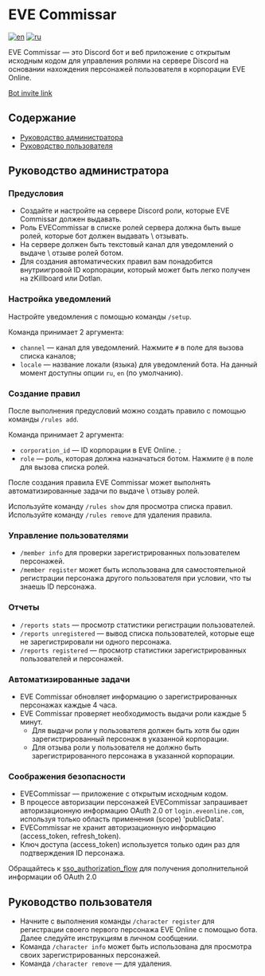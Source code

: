 # EVE Commissar

[![en](https://img.shields.io/badge/lang-en-red.svg)](https://github.com/AnaxRho/EVECommissar/blob/main/README.md)
[![ru](https://img.shields.io/badge/lang-ru-yellow.svg)](https://github.com/AnaxRho/EVECommissar/blob/main/README.ru.md)

EVE Commissar — это Discord бот и веб приложение с открытым исходным кодом для управления ролями на сервере Discord на основании нахождения персонажей пользователя в корпорации EVE Online.

[Bot invite link](https://discord.com/api/oauth2/authorize?client_id=1157665492564197437&permissions=268437504&scope=bot)

## Содержание

* [Руководство администратора](#руководство-администратора)
* [Руководство пользователя](#руководство-пользователя)

## Руководство администратора
    
### Предусловия

* Создайте и настройте на сервере Discord роли, которые EVE Commissar должен выдавать.
* Роль EVECommissar в списке ролей сервера должна быть выше ролей, которые бот должен выдавать \ отзывать.
* На сервере должен быть текстовый канал для уведомлений о выдаче \ отзыве ролей ботом.
* Для создания автоматических правил вам понадобится внутриигровой ID корпорации, который может быть легко получен на zKillboard или Dotlan.

### Настройка уведомлений

Настройте уведомления с помощью команды `/setup`.

Команда принимает 2 аргумента:
* `channel` — канал для уведомлений. Нажмите `#` в поле для вызова списка каналов;
* `locale` — название локали (языка) для уведомлений бота. На данный момент доступны опции `ru`, `en` (по умолчанию).

### Создание правил

После выполнения предусловий можно создать правило с помощью команды `/rules add`.

Команда принимает 2 аргумента:
* `corporation_id` — ID корпорации в EVE Online. ;
* `role` — роль, которая должна назначаться ботом. Нажмите `@` в поле для вызова списка ролей.
    
После создания правила EVE Commissar может выполнять автоматизированные задачи по выдаче \ отзыву ролей.

Используйте команду `/rules show` для просмотра списка правил.\
Используйте команду `/rules remove` для удаления правила.
    
### Управление пользователями

* `/member info` для проверки зарегистрированных пользователем персонажей.
* `/member register` может быть использована для самостоятельной регистрации персонажа другого пользователя при условии, что ты знаешь ID персонажа.

### Отчеты

* `/reports stats` — просмотр статистики регистрации пользователей.
* `/reports unregistered` — вывод списка пользователей, которые еще не зарегистрировали ни одного персонажа.
* `/reports registered` — просмотр статистики зарегистрированных пользователей и персонажей.

### Автоматизированные задачи

* EVE Commissar обновляет информацию о зарегистрированных персонажах каждые 4 часа.
* EVE Commissar проверяет необходимость выдачи роли каждые 5 минут.
  * Для выдачи роли у пользователя должен быть хотя бы один зарегистрированный персонаж в указанной корпорации.
  * Для отзыва роли у пользователя не должно быть зарегистрированного персонажа в указанной корпорации.

### Соображения безопасности
       
* EVECommissar — приложение с открытым исходным кодом.
* В процессе авторизации персонажей EVECommissar запрашивает авторизационную информацию OAuth 2.0 от `login.eveonline.com`, используя только область применения (scope) 'publicData'.
* EVECommissar не хранит авторизационную информацию (access_token, refresh_token).
* Ключ доступа (access_token) используется только один раз для подтверждения ID персонажа.

Обращайтесь к [sso_authorization_flow](`https://docs.esi.evetech.net/docs/sso/sso_authorization_flow.html`) для получения дополнительной информации об OAuth 2.0

## Руководство пользователя
    
* Начните с выполнения команды `/character register` для регистрации своего первого персонажа EVE Online с помощью бота. Далее следуйте инструкциям в личном сообщении.
* Команда `/character info` может быть использована для просмотра своих зарегистрированных персонажей. 
* Команда `/character remove` — для удаления.  

